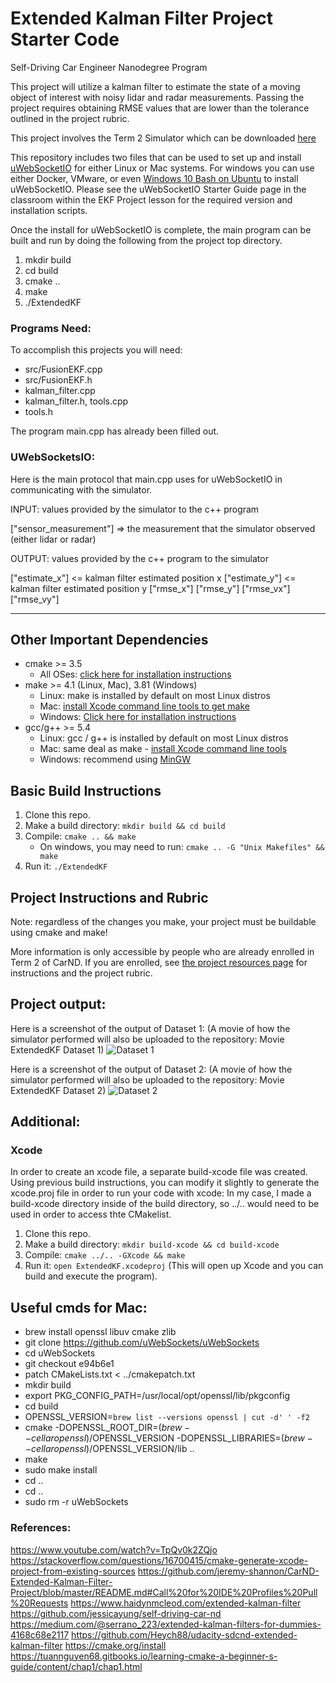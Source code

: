 # Extended Kalman Filter Project Starter Code
Self-Driving Car Engineer Nanodegree Program

This project will utilize a kalman filter to estimate the state of a moving object of interest with noisy lidar and radar measurements. Passing the project requires obtaining RMSE values that are lower than the tolerance outlined in the project rubric. 

This project involves the Term 2 Simulator which can be downloaded [here](https://github.com/udacity/self-driving-car-sim/releases)

This repository includes two files that can be used to set up and install [uWebSocketIO](https://github.com/uWebSockets/uWebSockets) for either Linux or Mac systems. For windows you can use either Docker, VMware, or even [Windows 10 Bash on Ubuntu](https://www.howtogeek.com/249966/how-to-install-and-use-the-linux-bash-shell-on-windows-10/) to install uWebSocketIO. Please see the uWebSocketIO Starter Guide page in the classroom within the EKF Project lesson for the required version and installation scripts.

Once the install for uWebSocketIO is complete, the main program can be built and run by doing the following from the project top directory.

1. mkdir build
2. cd build
3. cmake ..
4. make
5. ./ExtendedKF

### Programs Need:
To accomplish this projects you will need:
- src/FusionEKF.cpp
- src/FusionEKF.h
- kalman_filter.cpp
- kalman_filter.h, tools.cpp
- tools.h

The program main.cpp has already been filled out.

### UWebSocketsIO:
Here is the main protocol that main.cpp uses for uWebSocketIO in communicating with the simulator.

INPUT: values provided by the simulator to the c++ program

["sensor_measurement"] => the measurement that the simulator observed (either lidar or radar)

OUTPUT: values provided by the c++ program to the simulator

["estimate_x"] <= kalman filter estimated position x
["estimate_y"] <= kalman filter estimated position y
["rmse_x"]
["rmse_y"]
["rmse_vx"]
["rmse_vy"]

---

## Other Important Dependencies

* cmake >= 3.5
  * All OSes: [click here for installation instructions](https://cmake.org/install/)
* make >= 4.1 (Linux, Mac), 3.81 (Windows)
  * Linux: make is installed by default on most Linux distros
  * Mac: [install Xcode command line tools to get make](https://developer.apple.com/xcode/features/)
  * Windows: [Click here for installation instructions](http://gnuwin32.sourceforge.net/packages/make.htm)
* gcc/g++ >= 5.4
  * Linux: gcc / g++ is installed by default on most Linux distros
  * Mac: same deal as make - [install Xcode command line tools](https://developer.apple.com/xcode/features/)
  * Windows: recommend using [MinGW](http://www.mingw.org/)

## Basic Build Instructions

1. Clone this repo.
2. Make a build directory: `mkdir build && cd build`
3. Compile: `cmake .. && make` 
   * On windows, you may need to run: `cmake .. -G "Unix Makefiles" && make`
4. Run it: `./ExtendedKF `

## Project Instructions and Rubric

Note: regardless of the changes you make, your project must be buildable using
cmake and make!

More information is only accessible by people who are already enrolled in Term 2
of CarND. If you are enrolled, see [the project resources page](https://classroom.udacity.com/nanodegrees/nd013/parts/40f38239-66b6-46ec-ae68-03afd8a601c8/modules/0949fca6-b379-42af-a919-ee50aa304e6a/lessons/f758c44c-5e40-4e01-93b5-1a82aa4e044f/concepts/382ebfd6-1d55-4487-84a5-b6a5a4ba1e47)
for instructions and the project rubric.

## Project output:

Here is a screenshot of the output of Dataset 1: (A movie of how the simulator performed will also be uploaded to the repository: Movie ExtendedKF Dataset 1)
![Dataset 1](https://github.com/PDot5/CarND-Extended-Kalman-Filter-Project/build/Sim_Images/Dataset_1)

Here is a screenshot of the output of Dataset 2: (A movie of how the simulator performed will also be uploaded to the repository: Movie ExtendedKF Dataset 2)
![Dataset 2](https://github.com/PDot5/CarND-Extended-Kalman-Filter-Project/build/Sim_Images/Dataset_2)

## Additional:
### Xcode
In order to create an xcode file, a separate build-xcode file was created. Using previous build instructions, you can modify it slightly to generate the xcode.proj file in order to run your code with xcode: In my case, I made a build-xcode directory inside of the build directory, so ../.. would need to be used in order to access thte CMakelist.
1. Clone this repo.
2. Make a build directory: `mkdir build-xcode && cd build-xcode`
3. Compile: `cmake ../.. -GXcode && make` 
4. Run it: `open ExtendedKF.xcodeproj`
(This will open up Xcode and you can build and execute the program).


## Useful cmds for Mac:

- brew install openssl libuv cmake zlib
- git clone https://github.com/uWebSockets/uWebSockets 
- cd uWebSockets
- git checkout e94b6e1
- patch CMakeLists.txt < ../cmakepatch.txt
- mkdir build
- export PKG_CONFIG_PATH=/usr/local/opt/openssl/lib/pkgconfig 
- cd build
- OPENSSL_VERSION=`brew list --versions openssl | cut -d' ' -f2`
- cmake -DOPENSSL_ROOT_DIR=$(brew --cellar openssl)/$OPENSSL_VERSION -DOPENSSL_LIBRARIES=$(brew --cellar openssl)/$OPENSSL_VERSION/lib ..
- make 
- sudo make install
- cd ..
- cd ..
- sudo rm -r uWebSockets

### References: 

https://www.youtube.com/watch?v=TpQv0k2ZQjo
https://stackoverflow.com/questions/16700415/cmake-generate-xcode-project-from-existing-sources
https://github.com/jeremy-shannon/CarND-Extended-Kalman-Filter-Project/blob/master/README.md#Call%20for%20IDE%20Profiles%20Pull%20Requests
https://www.haidynmcleod.com/extended-kalman-filter
https://github.com/jessicayung/self-driving-car-nd
https://medium.com/@serrano_223/extended-kalman-filters-for-dummies-4168c68e2117
https://github.com/Heych88/udacity-sdcnd-extended-kalman-filter
https://cmake.org/install
https://tuannguyen68.gitbooks.io/learning-cmake-a-beginner-s-guide/content/chap1/chap1.html

